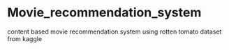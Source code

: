 # Movie_recommendation_system
content based movie recommendation system using rotten tomato dataset from kaggle
